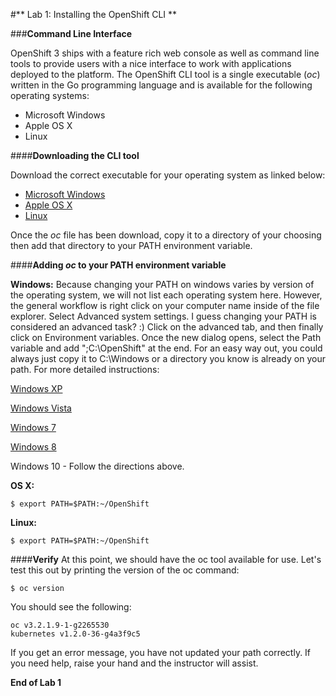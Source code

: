 #** Lab 1: Installing the OpenShift CLI **

###**Command Line Interface**

OpenShift 3 ships with a feature rich web console as well as command line tools to provide users with a nice interface to work with applications deployed to the platform.  The OpenShift CLI tool is a single executable (*oc*) written in the Go programming language and is available for the following operating systems:

- Microsoft Windows
- Apple OS X
- Linux

####**Downloading the CLI tool**

Download the correct executable for your operating system as linked below:

- [Microsoft Windows](http://presto.haveopen.com/~bkozdemb/workshop/oc-clients/windows/oc.exe)
- [Apple OS X](http://presto.haveopen.com/~bkozdemb/workshop/oc-clients/macosx/oc)
- [Linux](http://presto.haveopen.com/~bkozdemb/workshop/oc-clients/linux/oc)


Once the *oc* file has been download, copy it to a directory of your choosing then add that directory to your PATH environment variable. 

####**Adding *oc* to your PATH environment variable**

**Windows:**
Because changing your PATH on windows varies by version of the operating system, we will not list each operating system here.  However, the general workflow is right click on your computer name inside of the file explorer.  Select Advanced system settings. I guess changing your PATH is considered an advanced task? :) Click on the advanced tab, and then finally click on Environment variables.  Once the new dialog opens, select the Path variable and add ";C:\OpenShift" at the end.  For an easy way out, you could always just copy it to C:\Windows or a directory you know is already on your path. For more detailed instructions:



[Windows XP](https://support.microsoft.com/en-us/kb/310519)

[Windows Vista](http://banagale.com/changing-your-system-path-in-windows-vista.htm)

[Windows 7](http://geekswithblogs.net/renso/archive/2009/10/21/how-to-set-the-windows-path-in-windows-7.aspx "Windows 7")

[Windows 8](http://www.itechtics.com/customize-windows-environment-variables/)

Windows 10 - Follow the directions above.

**OS X:**

	$ export PATH=$PATH:~/OpenShift

**Linux:**
	
	$ export PATH=$PATH:~/OpenShift


####**Verify**
At this point, we should have the oc tool available for use.  Let's test this out by printing the version of the oc command:

	$ oc version

You should see the following:

    oc v3.2.1.9-1-g2265530
    kubernetes v1.2.0-36-g4a3f9c5

If you get an error message, you have not updated your path correctly.  If you need help, raise your hand and the instructor will assist.



**End of Lab 1**
